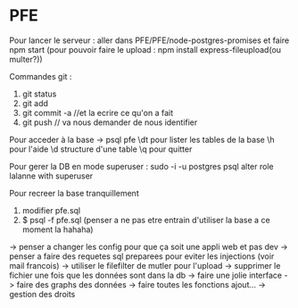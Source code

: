 # PFE


Pour lancer le serveur :
aller dans PFE/PFE/node-postgres-promises et faire npm start
(pour pouvoir faire le upload : npm install express-fileupload(ou multer?))


Commandes git :
1. git status
2. git add <les nouveaux fichiers>
3. git commit -a //et la ecrire ce qu'on a fait
4. git push // va nous demander de nous identifier


Pour acceder à la base -> psql pfe
\dt pour lister les tables de la base
\h pour l'aide
\d <table> structure d'une table
\q pour quitter

Pour gerer la DB en mode superuser :
sudo -i -u postgres
psql
alter role lalanne with superuser

Pour recreer la base tranquillement
1. modifier pfe.sql
2. $ psql -f pfe.sql (penser a ne pas etre entrain d'utiliser la base a ce moment la hahaha)


-> penser a changer les config pour que ça soit une appli web et pas dev
-> penser a faire des requetes sql preparees pour eviter les injections (voir mail francois)
-> utiliser le filefilter de mutler pour l'upload
-> supprimer le fichier une fois que les données sont dans la db
-> faire une jolie interface
-> faire des graphs des données
-> faire toutes les fonctions ajout...
-> gestion des droits
